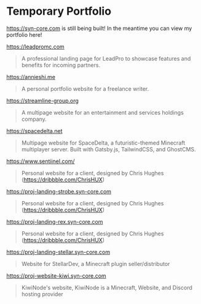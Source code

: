 # Temporary Portfolio

https://syn-core.com is still being built! In the meantime you can view my portfolio here!

https://leadpromc.com
> A professional landing page for LeadPro to showcase features and benefits for incoming partners. 

https://annieshi.me
> A personal portfolio website for a freelance writer.

https://streamline-group.org
> A multipage website for an entertainment and services holdings company.

https://spacedelta.net
> Multipage website for SpaceDelta, a futuristic-themed Minecraft multiplayer server. Built with Gatsby.js, TailwindCSS, and GhostCMS.

https://www.sentiinel.com/
> Personal website for a client, designed by Chris Hughes (https://dribbble.com/ChrisHUX)

https://proj-landing-strobe.syn-core.com
> Personal website for a client, designed by Chris Hughes (https://dribbble.com/ChrisHUX)

https://proj-landing-rex.syn-core.com
> Personal website for a client, designed by Chris Hughes (https://dribbble.com/ChrisHUX)

https://proj-landing-stellar.syn-core.com
> Website for StellarDev, a Minecraft plugin seller/distributor

https://proj-website-kiwi.syn-core.com

> KiwiNode's website, KiwiNode is a Minecraft, Website, and Discord hosting provider

